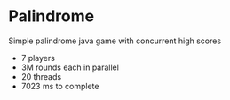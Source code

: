 # Palindrome

Simple palindrome java game with concurrent high scores

* 7 players
* 3M rounds each in parallel
* 20 threads
* 7023 ms to complete